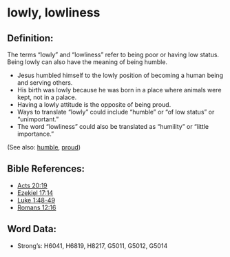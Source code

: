# lowly, lowliness

## Definition:

The terms “lowly” and “lowliness” refer to being poor or having low status. Being lowly can also have the meaning of being humble.

* Jesus humbled himself to the lowly position of becoming a human being and serving others.
* His birth was lowly because he was born in a place where animals were kept, not in a palace.
* Having a lowly attitude is the opposite of being proud.
* Ways to translate “lowly” could include “humble” or “of low status” or “unimportant.”
* The word “lowliness” could also be translated as “humility” or “little importance.”

(See also: [humble](../kt/humble.md), [proud](../other/proud.md))

## Bible References:

* [Acts 20:19](rc://en/tn/help/act/20/19)
* [Ezekiel 17:14](rc://en/tn/help/ezk/17/14)
* [Luke 1:48-49](rc://en/tn/help/luk/01/48)
* [Romans 12:16](rc://en/tn/help/rom/12/16)

## Word Data:

* Strong’s: H6041, H6819, H8217, G5011, G5012, G5014
